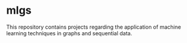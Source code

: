 # mlgs
This repository contains projects regarding the application of machine learning techniques in graphs and sequential data.
